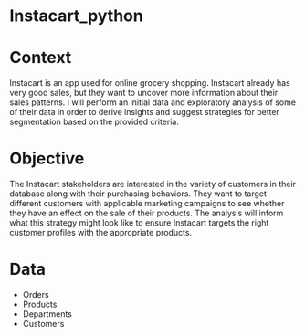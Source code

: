 # Instacart_python

# Context
Instacart is an app used for online grocery shopping. Instacart already has very good sales, but they want to uncover more information about their sales patterns. I will perform an initial data and exploratory analysis of some of their data in order to derive insights and suggest strategies for better segmentation based on the provided criteria.

# Objective
The Instacart stakeholders are interested in the variety of customers in their database along with their purchasing behaviors. They want to target different customers with applicable marketing campaigns to see whether they have an effect on the sale of their products. The analysis will inform what this strategy might look like to ensure Instacart targets the right customer profiles with the appropriate products.

# Data
- Orders
- Products
- Departments
- Customers
